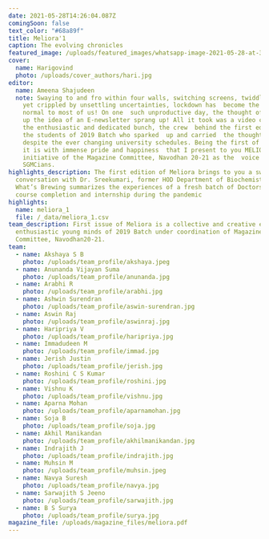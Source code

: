 ```yaml
---
date: 2021-05-28T14:26:04.087Z
comingSoon: false
text_color: "#68a89f"
title: Meliora'1
caption: The evolving chronicles
featured_image: /uploads/featured_images/whatsapp-image-2021-05-28-at-3.13.47-pm.jpeg
cover:
  name: Harigovind
  photo: /uploads/cover_authors/hari.jpg
editor:
  name: Ameena Shajudeen
  note: Swaying to and fro within four walls, switching screens, twiddling thumbs,
    yet crippled by unsettling uncertainties, lockdown has  become the new
    normal to most of us! On one  such unproductive day, the thought of brushing
    up the idea of an E-newsletter sprang up! All it took was a video call with
    the enthusiastic and dedicated bunch, the crew  behind the first edition,
    the students of 2019 Batch who sparked  up and carried  the thought forward
    despite the ever changing university schedules. Being the first of its kind,
    it is with immense pride and happiness  that I present to you MELIORA,  an
    initiative of the Magazine Committee, Navodhan 20-21 as the  voice of fellow
    SGMCians.
highlights_description: The first edition of Meliora brings to you a sweet
  conversation with Dr. Sreekumari, former HOD Department of Biochemistry.
  What’s Brewing summarizes the experiences of a fresh batch of Doctors on their
  course completion and internship during the pandemic
highlights:
  name: meliora_1
  file: /_data/meliora_1.csv
team_description: First issue of Meliora is a collective and creative effort of
  enthusiastic young minds of 2019 Batch under coordination of Magazine
  Committee, Navodhan20-21.
team:
  - name: Akshaya S B
    photo: /uploads/team_profile/akshaya.jpeg
  - name: Anunanda Vijayan Suma
    photo: /uploads/team_profile/anunanda.jpg
  - name: Arabhi R
    photo: /uploads/team_profile/arabhi.jpg
  - name: Ashwin Surendran
    photo: /uploads/team_profile/aswin-surendran.jpg
  - name: Aswin Raj
    photo: /uploads/team_profile/aswinraj.jpg
  - name: Haripriya V
    photo: /uploads/team_profile/haripriya.jpg
  - name: Immadudeen M
    photo: /uploads/team_profile/immad.jpg
  - name: Jerish Justin
    photo: /uploads/team_profile/jerish.jpg
  - name: Roshini C S Kumar
    photo: /uploads/team_profile/roshini.jpg
  - name: Vishnu K
    photo: /uploads/team_profile/vishnu.jpg
  - name: Aparna Mohan
    photo: /uploads/team_profile/aparnamohan.jpg
  - name: Soja B
    photo: /uploads/team_profile/soja.jpg
  - name: Akhil Manikandan
    photo: /uploads/team_profile/akhilmanikandan.jpg
  - name: Indrajith J
    photo: /uploads/team_profile/indrajith.jpg
  - name: Muhsin M
    photo: /uploads/team_profile/muhsin.jpeg
  - name: Navya Suresh
    photo: /uploads/team_profile/navya.jpg
  - name: Sarwajith S Jeeno
    photo: /uploads/team_profile/sarwajith.jpg
  - name: B S Surya
    photo: /uploads/team_profile/surya.jpg
magazine_file: /uploads/magazine_files/meliora.pdf
---
```

